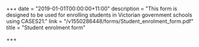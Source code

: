 +++
date = "2019-01-01T00:00:00+11:00"
description = "This form is designed to be used for enrolling students in Victorian government schools using CASES21."
link = "/v1550286448/forms/Student_enrolment_form.pdf"
title = "Student enrolment form"

+++
